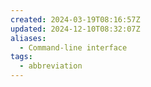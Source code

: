 ```yaml
---
created: 2024-03-19T08:16:57Z
updated: 2024-12-10T08:32:07Z
aliases:
  - Command-line interface
tags:
  - abbreviation
---
```

